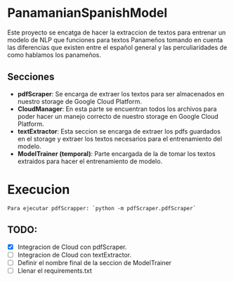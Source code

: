 # PanamanianSpanishModel

Este proyecto se encatga de hacer la extraccion de textos 
para entrenar un modelo de NLP que funciones para 
textos Panameños tomando en cuenta las diferencias que 
existen entre el español general y las perculiaridades 
de como hablamos los panameños.

## Secciones
*   **pdfScraper**: Se encarga de extraer los textos para ser
    almacenados en nuestro storage de Google Cloud Platform.
*   **CloudManager**: En esta parte se encuentran todos los 
    archivos para poder hacer un manejo correcto de nuestro storage en Google Cloud Platform.
*   **textExtractor**: Esta seccion se encarga de extraer los
    pdfs guardados en el storage y extraer los textos 
    necesarios para el entrenamiento del modelo.
*   **ModelTrainer (temporal)**: Parte encargada de la de tomar
    los textos extraidos para hacer el entrenamiento de modelo.

# Execucion
```
Para ejecutar pdfScrapper: `python -m pdfScraper.pdfScraper`
```

## TODO: 
- [x] Integracion de Cloud con pdfScraper. 
- [ ] Integracion de Cloud con textExtractor. 
- [ ] Definir el nombre final de la seccion de ModelTrainer
- [ ] Llenar el requirements.txt